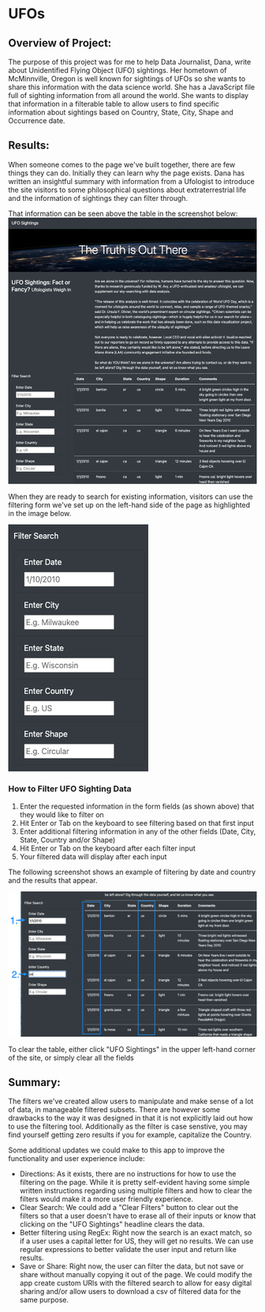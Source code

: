 # UFOs

## Overview of Project: 

The purpose of this project was for me to help Data Journalist, Dana, write about Unidentified Flying Object (UFO) sightings. Her hometown of McMinnville, Oregon is well known for sightings of UFOs so she wants to share this information with the data science world. She has a JavaScript file full of sighting information from all around the world. She wants to display that information in a filterable table to allow users to find specific information about sightings based on Country, State, City, Shape and Occurrence date. 

## Results:

When someone comes to the page we've built together, there are few things they can do. Initially they can learn why the page exists. 
Dana has written an insightful summary with information from a Ufologist to introduce the site visitors to some philosophical questions about extraterrestrial life and the information of sightings they can filter through.

That information can be seen above the table in the screenshot below: 
![Website Screenshot](https://github.com/jmmadson/UFOs/blob/main/static/images/web_screenshot.png?raw=true)

When they are ready to search for existing information, visitors can use the filtering form we've set up on the left-hand side of the page as highlighted in the image below.

![Filter Options](https://github.com/jmmadson/UFOs/blob/main/static/images/Filters.png?raw=true)

<h3>How to Filter UFO Sighting Data</h3>
<ol>
<li>Enter the requested information in the form fields (as shown above) that they would like to filter on</li>
<li>Hit Enter or Tab on the keyboard to see filtering based on that first input</li>
<li>Enter additional filtering information in any of the other fields (Date, City, State, Country and/or Shape)</li>
<li>Hit Enter or Tab on the keyboard after each filter input</li>
<li>Your filtered data will display after each input</li>
</ol>

The following screenshot shows an example of filtering by date and country and the results that appear. 

![Filter by Date and Country](https://github.com/jmmadson/UFOs/blob/main/static/images/Filtered%20Results.png?raw=true)

To clear the table, either click "UFO Sightings" in the upper left-hand corner of the site, or simply clear all the fields

## Summary: 

The filters we've created allow users to manipulate and make sense of a lot of data, in manageable filtered subsets. There are however some drawbacks to the way it was designed in that it is not explicitly laid out how to use the filtering tool. Additionally as the filter is case senstive, you may find yourself getting zero results if you for example, capitalize the Country. 

Some additional updates we could make to this app to improve the functionality and user experience include: 
<ul>
<li>Directions: As it exists, there are no instructions for how to use the filtering on the page. While it is pretty self-evident having some simple written instructions regarding using multiple filters and how to clear the filters would make it a more user friendly experience.</li>
<li>Clear Search: We could add a "Clear Filters" button to clear out the filters so that a user doesn't have to erase all of their inputs or know that clicking on the "UFO Sightings" headline clears the data.</li>
<li>Better filtering using RegEx: Right now the search is an exact match, so if a user uses a capital letter for US, they will get no results. We can use regular expressions to better validate the user input and return like results.</li>
<li>Save or Share: Right now, the user can filter the data, but not save or share without manually copying it out of the page. We could modify the app create custom URls with the filtered search to allow for easy digital sharing and/or allow users to download a csv of filtered data for the same purpose.</li>
</ul>
